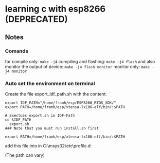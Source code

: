 # learning c with esp8266 (DEPRECATED)

## Notes

### Comands

for compile only:
`make -j4`
compiling and flashing:
`make -j4 flash`
and also monitor the output of device:
`make -j4 flash monitor`
monitor only:
`make -j4 monitor`

### Auto set the environment on terminal

Create the file export_idf_path.sh with the content:

```
export IDF_PATH="/home/franh/esp/ESP8266_RTOS_SDK/"
export PATH=/home/franh/esp/xtensa-lx106-elf/bin/:$PATH

# Exectues export.sh in IDF-Path
cd $IDF_PATH
. export.sh
### Note that you must run install.sh first

export PATH=/home/franh/esp/xtensa-lx106-elf/bin/:$PATH
```

add this file into in C:\msys32\etc\profile.d:

(The path can vary)
